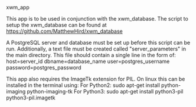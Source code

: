 xwm_app

This app is to be used in conjunction with the xwm_database. The script to setup the xwm_database can be found at https://github.com/MatthewHird/xwm_database

A PostgreSQL server and database must be set up before this script can be run. Additionally, a text file must be created called "server_parameters" in the main directory. This file should contain a single line in the form of:
host=server_id dbname=database_name user=postgres_username password=postgres_password

This app also requires the ImageTk extension for PIL. On linux this can be installed in the terminal using:
  For Python2:
    sudo apt-get install python-imaging python-imaging-tk
  For Python3:
    sudo apt-get install python3-pil python3-pil.imagetk
